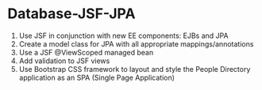 # Database-JSF-JPA
1. Use JSF in conjunction with new EE components: EJBs and JPA
2. Create a model class for JPA with all appropriate mappings/annotations
3. Use a JSF @ViewScoped managed bean
4. Add validation to JSF views
5. Use Bootstrap CSS framework to layout and style the People Directory application as an SPA
(Single Page Application)

